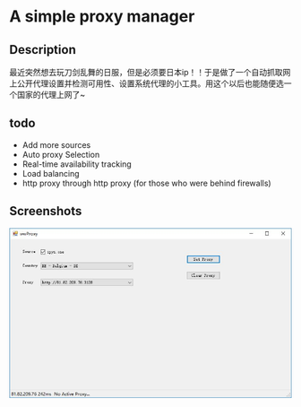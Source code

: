 # A simple proxy manager
## Description
 最近突然想去玩刀剑乱舞的日服，但是必须要日本ip！！于是做了一个自动抓取网上公开代理设置并检测可用性、设置系统代理的小工具。用这个以后也能随便选一个国家的代理上网了~
## todo
 - Add more sources
 - Auto proxy Selection
 - Real-time availability tracking
 - Load balancing
 - http proxy through http proxy (for those who were behind firewalls)
## Screenshots
![ss](https://github.com/eternal-flame-AD/wwProxy/raw/master/img/cs.JPG)
